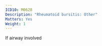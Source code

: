 ```yaml
---
ICD10: M0628
Description: "Rheumatoid bursitis: Other"
Matters: Yes
Weight: 1
---
```

If airway involved

